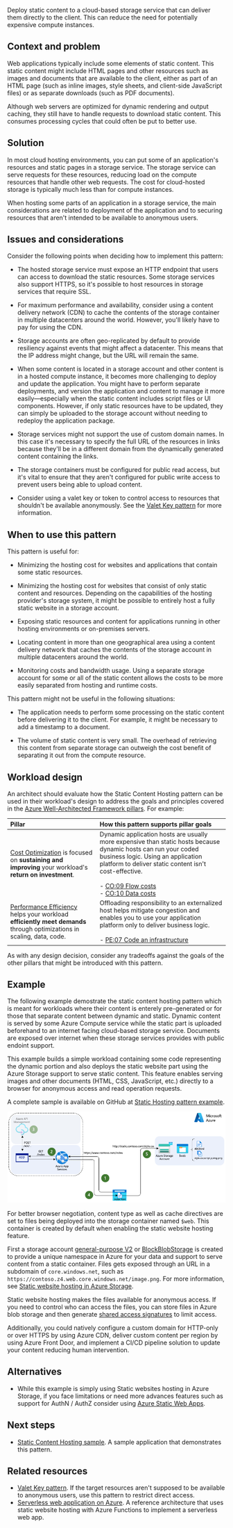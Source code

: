Deploy static content to a cloud-based storage service that can deliver them directly to the client. This can reduce the need for potentially expensive compute instances.

## Context and problem

Web applications typically include some elements of static content. This static content might include HTML pages and other resources such as images and documents that are available to the client, either as part of an HTML page (such as inline images, style sheets, and client-side JavaScript files) or as separate downloads (such as PDF documents).

Although web servers are optimized for dynamic rendering and output caching, they still have to handle requests to download static content. This consumes processing cycles that could often be put to better use.

## Solution

In most cloud hosting environments, you can put some of an application's resources and static pages in a storage service. The storage service can serve requests for these resources, reducing load on the compute resources that handle other web requests. The cost for cloud-hosted storage is typically much less than for compute instances.

When hosting some parts of an application in a storage service, the main considerations are related to deployment of the application and to securing resources that aren't intended to be available to anonymous users.

## Issues and considerations

Consider the following points when deciding how to implement this pattern:

- The hosted storage service must expose an HTTP endpoint that users can access to download the static resources. Some storage services also support HTTPS, so it's possible to host resources in storage services that require SSL.

- For maximum performance and availability, consider using a content delivery network (CDN) to cache the contents of the storage container in multiple datacenters around the world. However, you'll likely have to pay for using the CDN.

- Storage accounts are often geo-replicated by default to provide resiliency against events that might affect a datacenter. This means that the IP address might change, but the URL will remain the same.

- When some content is located in a storage account and other content is in a hosted compute instance, it becomes more challenging to deploy and update the application. You might have to perform separate deployments, and version the application and content to manage it more easily&mdash;especially when the static content includes script files or UI components. However, if only static resources have to be updated, they can simply be uploaded to the storage account without needing to redeploy the application package.

- Storage services might not support the use of custom domain names. In this case it's necessary to specify the full URL of the resources in links because they'll be in a different domain from the dynamically generated content containing the links.

- The storage containers must be configured for public read access, but it's vital to ensure that they aren't configured for public write access to prevent users being able to upload content.

- Consider using a valet key or token to control access to resources that shouldn't be available anonymously. See the [Valet Key pattern](./valet-key.yml) for more information.

## When to use this pattern

This pattern is useful for:

- Minimizing the hosting cost for websites and applications that contain some static resources.

- Minimizing the hosting cost for websites that consist of only static content and resources. Depending on the capabilities of the hosting provider's storage system, it might be possible to entirely host a fully static website in a storage account.

- Exposing static resources and content for applications running in other hosting environments or on-premises servers.

- Locating content in more than one geographical area using a content delivery network that caches the contents of the storage account in multiple datacenters around the world.

- Monitoring costs and bandwidth usage. Using a separate storage account for some or all of the static content allows the costs to be more easily separated from hosting and runtime costs.

This pattern might not be useful in the following situations:

- The application needs to perform some processing on the static content before delivering it to the client. For example, it might be necessary to add a timestamp to a document.

- The volume of static content is very small. The overhead of retrieving this content from separate storage can outweigh the cost benefit of separating it out from the compute resource.

## Workload design

An architect should evaluate how the Static Content Hosting pattern can be used in their workload's design to address the goals and principles covered in the [Azure Well-Architected Framework pillars](/azure/well-architected/pillars). For example:

| Pillar | How this pattern supports pillar goals |
| :----- | :------------------------------------- |
| [Cost Optimization](/azure/well-architected/cost-optimization/checklist) is focused on **sustaining and improving** your workload's **return on investment**. | Dynamic application hosts are usually more expensive than static hosts because dynamic hosts can run your coded business logic. Using an application platform to deliver static content isn't cost-effective.<br/><br/> - [CO:09 Flow costs](/azure/well-architected/cost-optimization/optimize-flow-costs)<br/> - [CO:10 Data costs](/azure/well-architected/cost-optimization/optimize-data-costs) |
| [Performance Efficiency](/azure/well-architected/performance-efficiency/checklist) helps your workload **efficiently meet demands** through optimizations in scaling, data, code. | Offloading responsibility to an externalized host helps mitigate congestion and enables you to use your application platform only to deliver business logic.<br/><br/> - [PE:07 Code an infrastructure](/azure/well-architected/performance-efficiency/optimize-code-infrastructure) |

As with any design decision, consider any tradeoffs against the goals of the other pillars that might be introduced with this pattern.

## Example

The following example demostrate the static content hosting pattern which is meant for workloads where their content is enterely pre-generated or for those that separate content between dynamic and static. Dynamic content is served by some Azure Compute service while the static part is uploaded beforehand to an internet facing cloud-based storage service. Documents are exposed over internet when these storage services provides with public endoint support.

This example builds a simple workload containing some code representing the dynamic portion and also deploys the static website part using the Azure Storage support to serve static content. This feature enables serving images and other documents (HTML, CSS, JavaScript, etc.) directly to a browser for anonymous access and read operation requests.

A complete sample is available on GitHub at [Static Hosting pattern example][sample-app].

![Delivering static parts of an application directly from a storage service](./_images/static-content-hosting-pattern.png)

For better browser negotiation, content type as well as cache directives are set to files being deployed into the storage container named `$web`. This container is created by default when enabling the static website hosting feature.

First a storage account [general-purpose V2](https://learn.microsoft.com/azure/storage/common/storage-account-create) or [BlockBlobStorage](https://learn.microsoft.com/azure/storage/common/storage-account-create) is created to provide a unique namespace in Azure for your data and support to serve content from a static container. Files gets exposed through an URL in a subdomain of `core.windows.net`, such as `https://contoso.z4.web.core.windows.net/image.png`. For more information, see [Static website hosting in Azure Storage](/azure/storage/blobs/storage-blob-static-website).

Static website hosting makes the files available for anonymous access. If you need to control who can access the files, you can store files in Azure blob storage and then generate [shared access signatures](/azure/storage/common/storage-dotnet-shared-access-signature-part-1) to limit access.

Additionally, you could natively configure a custom domain for HTTP-only or over HTTPS by using Azure CDN, deliver custom content per region by using Azure Front Door, and implement a CI/CD pipeline solution to update your content reducing human intervention.

## Alternatives

- While this example is simply using Static websites hosting in Azure Storage, if you face limitations or need more advances features such as support for AuthN / AuthZ consider using [Azure Static Web Apps](https://azure.microsoft.com/services/app-service/static/).

## Next steps

- [Static Content Hosting sample][sample-app]. A sample application that demonstrates this pattern.

## Related resources

- [Valet Key pattern](./valet-key.yml). If the target resources aren't supposed to be available to anonymous users, use this pattern to restrict direct access.
- [Serverless web application on Azure](../web-apps/serverless/architectures/web-app.yml). A reference architecture that uses static website hosting with Azure Functions to implement a serverless web app.

[sample-app]: https://github.com/mspnp/cloud-design-patterns/tree/master/static-content-hosting
